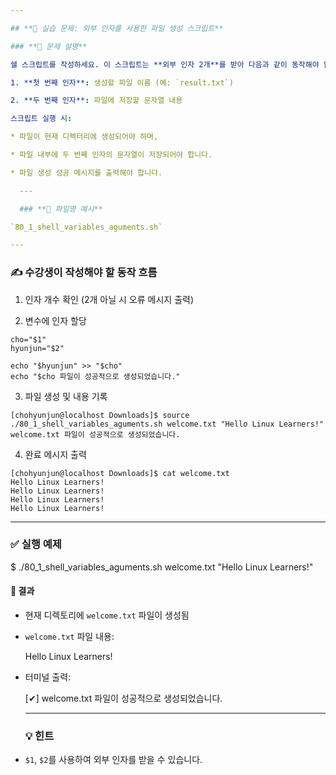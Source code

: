 ```yaml
---

## **🧪 실습 문제: 외부 인자를 사용한 파일 생성 스크립트**

### **📘 문제 설명**

쉘 스크립트를 작성하세요. 이 스크립트는 **외부 인자 2개**를 받아 다음과 같이 동작해야 합니다:

1. **첫 번째 인자**: 생성할 파일 이름 (예: `result.txt`)

2. **두 번째 인자**: 파일에 저장할 문자열 내용

스크립트 실행 시:

* 파일이 현재 디렉터리에 생성되어야 하며,

* 파일 내부에 두 번째 인자의 문자열이 저장되어야 합니다.

* 파일 생성 성공 메시지를 출력해야 합니다.

  ---

  ### **📄 파일명 예시**

`80_1_shell_variables_aguments.sh`

---
```


### **✍️ 수강생이 작성해야 할 동작 흐름**

1. 인자 개수 확인 (2개 아닐 시 오류 메시지 출력)

2. 변수에 인자 할당
```
cho="$1"
hyunjun="$2"

echo "$hyunjun" >> "$cho" 
echo "$cho 파일이 성공적으로 생성되었습니다."

```



3. 파일 생성 및 내용 기록
```
[chohyunjun@localhost Downloads]$ source ./80_1_shell_variables_aguments.sh welcome.txt "Hello Linux Learners!"
welcome.txt 파일이 성공적으로 생성되었습니다.
```

4. 완료 메시지 출력
```
[chohyunjun@localhost Downloads]$ cat welcome.txt 
Hello Linux Learners!
Hello Linux Learners!
Hello Linux Learners!
Hello Linux Learners!

```
   ---

   ### **✅ 실행 예제**

   $ ./80\_1\_shell\_variables\_aguments.sh welcome.txt "Hello Linux Learners\!"  
   

   #### **📂 결과**

* 현재 디렉토리에 `welcome.txt` 파일이 생성됨

* `welcome.txt` 파일 내용:

  Hello Linux Learners\!  
    
* 터미널 출력:

  \[✔\] welcome.txt 파일이 성공적으로 생성되었습니다.  
    
  ---

  ### **💡 힌트**

* `$1`, `$2`를 사용하여 외부 인자를 받을 수 있습니다.